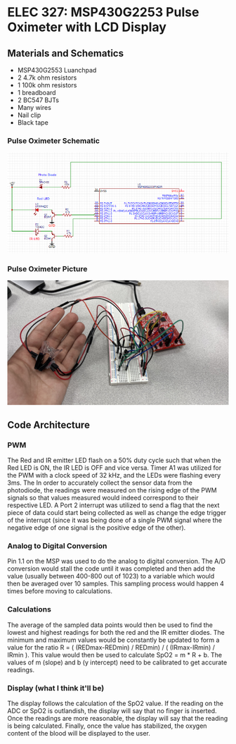 # ELEC 327: MSP430G2253 Pulse Oximeter with LCD Display


## Materials and Schematics

- MSP430G2553 Luanchpad
- 2 4.7k ohm resistors
- 1 100k ohm resistors
- 1 breadboard
- 2 BC547 BJTs
- Many wires
- Nail clip
- Black tape
### Pulse Oximeter Schematic
![Pulse Oximeter Schematic](PulseOxSchem.png)

### Pulse Oximeter Picture
![Pulse Oximeter Pic](PulseOxPic.jpg)

## Code Architecture

### PWM
The Red and IR emitter LED flash on a 50% duty cycle such that when the Red LED is ON, the IR LED is OFF and vice versa. Timer A1 was utilized for the PWM with a clock speed of 32 kHz, and the LEDs were flashing every 3ms. The In order to accurately collect the sensor data from the photodiode, the readings were measured on the rising edge of the PWM signals so that values measured would indeed correspond to their respective LED. A Port 2 interrupt was utilized to send a flag that the next piece of data could start being collected as well as change the edge trigger of the interrupt (since it was being done of a single PWM signal where the negative edge of one signal is the positive edge of the other).

### Analog to Digital Conversion
Pin 1.1 on the MSP was used to do the analog to digital conversion. The A/D conversion would stall the code until it was completed and then add the value (usually between 400-800 out of 1023) to a variable which would then be averaged over 10 samples. This sampling process would happen 4 times before moving to calculations.

### Calculations
The average of the sampled data points would then be used to find the lowest and highest readings for both the red and the IR emitter diodes. The minimum and maximum values would be constantly be updated to form a value for the ratio R =  ( (REDmax-REDmin) / REDmin) / ( (IRmax-IRmin) / IRmin ). This value would then be used to calculate SpO2 = m * R + b. The values of m (slope) and b (y intercept) need to be calibrated to get accurate readings.

### Display (what I think it'll be)
The display follows the calculation of the SpO2 value. If the reading on the ADC or SpO2 is outlandish, the display will say that no finger is inserted. Once the readings are more reasonable, the display will say that the reading is being calculated. Finally, once the value has stabilized, the oxygen content of the blood will be displayed to the user.

